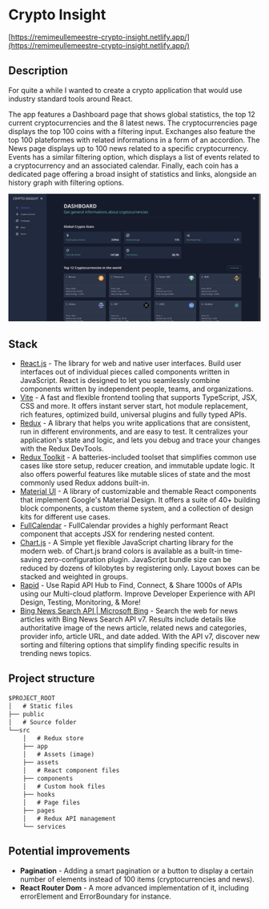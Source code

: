 # Crypto Insight

[https://remimeullemeestre-crypto-insight.netlify.app/](https://remimeullemeestre-crypto-insight.netlify.app/)


## Description

For quite a while I wanted to create a crypto application that would use industry standard tools around React.

The app features a Dashboard page that shows global statistics, the top 12 current cryptocurrencies and the 8 latest news. The cryptocurrencies page displays the top 100 coins with a filtering input. Exchanges also feature the top 100 plateformes with related informations in a form of an accordion. The News page displays up to 100 news related to a specific cryptocurrency. Events has a similar filtering option, which displays a list of events related to a cryptocurrency and an associated calendar. Finally, each coin has a dedicated page offering a broad insight of statistics and links, alongside an history graph with filtering options.


[![Project thumbnail](./public/cryptoinsight.png)](https://remimeullemeestre-crypto-insight.netlify.app/)

## Stack

- [React.js](https://react.dev/) - The library for web and native user interfaces. Build user interfaces out of individual pieces called components written in JavaScript. React is designed to let you seamlessly combine components written by independent people, teams, and organizations.
- [Vite](https://vitejs.dev/) - A fast and flexible frontend tooling that supports TypeScript, JSX, CSS and more. It offers instant server start, hot module replacement, rich features, optimized build, universal plugins and fully typed APIs.
- [Redux](https://redux.js.org/) - A library that helps you write applications that are consistent, run in different environments, and are easy to test. It centralizes your application's state and logic, and lets you debug and trace your changes with the Redux DevTools.
- [Redux Toolkit](https://redux-toolkit.js.org) - A batteries-included toolset that simplifies common use cases like store setup, reducer creation, and immutable update logic. It also offers powerful features like mutable slices of state and the most commonly used Redux addons built-in.
- [Material UI](https://mui.com) - A library of customizable and themable React components that implement Google's Material Design. It offers a suite of 40+ building block components, a custom theme system, and a collection of design kits for different use cases.
- [FullCalendar](https://fullcalendar.io) - FullCalendar provides a highly performant React component that accepts JSX for rendering nested content.
- [Chart.js](https://www.chartjs.org) - A Simple yet flexible JavaScript charting library for the modern web. of Chart.js brand colors is available as a built-in time-saving zero-configuration plugin. JavaScript bundle size can be reduced by dozens of kilobytes by registering only. Layout boxes can be stacked and weighted in groups.
- [Rapid](https://rapidapi.com) - Use Rapid API Hub to Find, Connect, & Share 1000s of APIs using our Multi-cloud platform. Improve Developer Experience with API Design, Testing, Monitoring, & More!
- [Bing News Search API | Microsoft Bing](https://www.microsoft.com/en-us/bing/apis/bing-news-search-api) - Search the web for news articles with Bing News Search API v7. Results include details like authoritative image of the news article, related news and categories, provider info, article URL, and date added. With the API v7, discover new sorting and filtering options that simplify finding specific results in trending news topics.


## Project structure

```
$PROJECT_ROOT
│   # Static files
├── public
│   # Source folder
└──src
    │   # Redux store
    ├── app
    │   # Assets (image)
    ├── assets
    │   # React component files
    ├── components
    │   # Custom hook files
    ├── hooks
    │   # Page files
    ├── pages
    │   # Redux API management
    └── services
```

## Potential improvements

- **Pagination** - Adding a smart pagination or a button to display a certain number of elements instead of 100 items (cryptocurrencies and news).
- **React Router Dom** - A more advanced implementation of it, including errorElement and ErrorBoundary for instance.